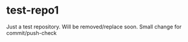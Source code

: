 test-repo1
==========

Just a test repository. Will be removed/replace soon.
Small change for commit/push-check